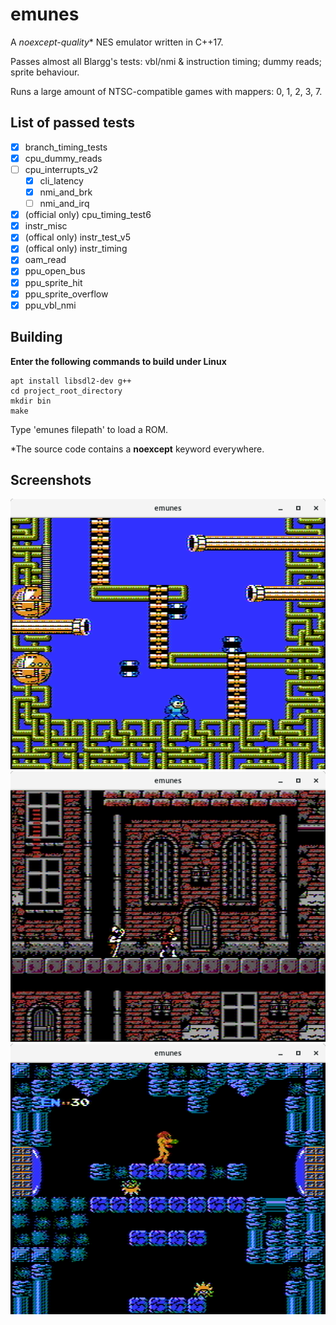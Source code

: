 # emunes
A *noexcept-quality*\* NES emulator written in C++17.

Passes almost all Blargg's tests: vbl/nmi & instruction timing; dummy reads; sprite behaviour.

Runs a large amount of NTSC-compatible games with mappers: 0, 1, 2, 3, 7.

## List of passed tests

- [x] branch\_timing\_tests
- [x] cpu\_dummy\_reads
- [ ] cpu\_interrupts\_v2
    - [x] cli\_latency
    - [x] nmi\_and\_brk
    - [ ] nmi\_and\_irq
- [x] \(official only) cpu\_timing\_test6
- [x] instr\_misc
- [x] \(offical only) instr\_test\_v5
- [x] \(offical only) instr\_timing
- [x] oam\_read
- [x] ppu\_open\_bus
- [x] ppu\_sprite\_hit
- [x] ppu\_sprite\_overflow
- [x] ppu\_vbl\_nmi

## Building

**Enter the following commands to build under Linux**
```
apt install libsdl2-dev g++
cd project_root_directory
mkdir bin
make
```

Type 'emunes filepath' to load a ROM.

\*The source code contains a **noexcept** keyword everywhere.

## Screenshots
![alt tag](/res/images/1.png)
![alt tag](/res/images/2.png)
![alt tag](/res/images/3.png)

